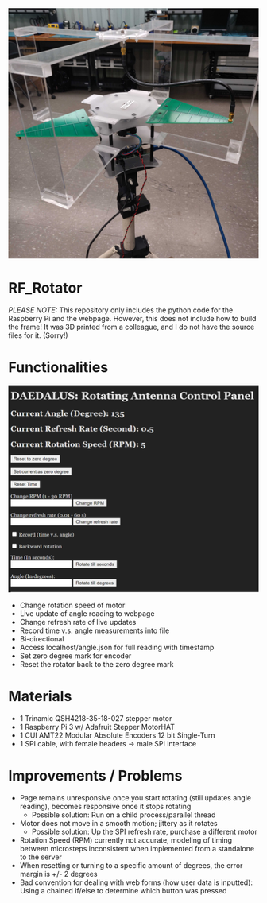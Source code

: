 <img class="ui image" src="./images/rotator.jpg">

# RF_Rotator
*PLEASE NOTE:* This repository only includes the python code for the Raspberry Pi and the webpage. However, this does not include how to build the frame! It was 3D printed from a colleague, and I do not have the source files for it. (Sorry!)

# Functionalities
<img class="ui image" src="./images/controlpanel.png">

- Change rotation speed of motor
- Live update of angle reading to webpage
- Change refresh rate of live updates
- Record time v.s. angle measurements into file
- Bi-directional
- Access localhost/angle.json for full reading with timestamp
- Set zero degree mark for encoder
- Reset the rotator back to the zero degree mark

# Materials
- 1 Trinamic QSH4218-35-18-027 stepper motor
- 1 Raspberry Pi 3 w/ Adafruit Stepper MotorHAT
- 1 CUI AMT22 Modular Absolute Encoders 12 bit Single-Turn
- 1 SPI cable, with female headers -> male SPI interface

# Improvements / Problems
- Page remains unresponsive once you start rotating (still updates angle reading), becomes responsive once it stops rotating
  - Possible solution: Run on a child process/parallel thread
- Motor does not move in a smooth motion; jittery as it rotates
  - Possible solution: Up the SPI refresh rate, purchase a different motor
- Rotation Speed (RPM) currently not accurate, modeling of timing between microsteps inconsistent when implemented from a standalone to the server
- When resetting or turning to a specific amount of degrees, the error margin is +/- 2 degrees
- Bad convention for dealing with web forms (how user data is inputted): Using a chained if/else to determine which button was pressed
